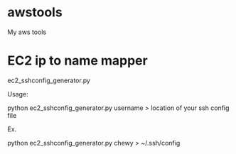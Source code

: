 # awstools
My aws tools

# EC2 ip to name mapper

ec2_sshconfig_generator.py

Usage:

python ec2_sshconfig_generator.py username > location of your ssh config file

Ex. 

python ec2_sshconfig_generator.py chewy > ~/.ssh/config

